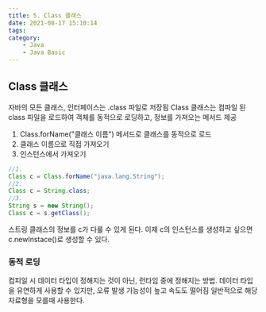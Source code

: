 ```yaml
---
title: 5. Class 클래스
date: 2021-08-17 15:10:14
tags:
category:
    - Java
    - Java Basic
---
```

## Class 클래스
자바의 모든 클래스, 인터페이스는 .class 파일로 저장됨
Class 클래스는 컴파일 된 class 파일을 로드하여 객체를 동적으로 로딩하고, 정보를 가져오는 메서드 제공


1. Class.forName("클래스 이름") 메서드로 클래스를 동적으로 로드
2. 클래스 이름으로 직접 가져오기
3. 인스턴스에서 가져오기
```java
//1.
Class c = Class.forName("java.lang.String");
//2.
Class c = String.class;
//3.
String s = new String();
Class c = s.getClass();
```
스트링 클래스의 정보를 c가 다룰 수 있게 된다.
이제 c의 인스턴스를 생성하고 싶으면 c.newInstace()로 생성할 수 있다.

### 동적 로딩
컴피일 시 데이터 타입이 정해지는 것이 아닌, 런타임 중에 정해지는 방법.
데이터 타입을 유연하게 사용할 수 있지만, 오류 발생 가능성이 높고 속도도 떨어짐
일반적으로 해당 자료형을 모를때 사용한다.
